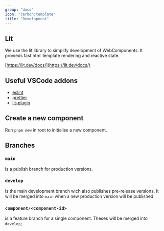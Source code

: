 ```yaml
---
group: "docs"
icon: "carbon:template"
title: "Development"
---
```


## Lit

We use the lit library to simplify development of WebComponents. It provieds fast html template rendering and reactive state.

[https://lit.dev/docs/](https://lit.dev/docs/)

## Useful VSCode addons

- [eslint](vscode:extension/dbaeumer.vscode-eslint)
- [prettier](vscode:extension/esbenp.prettier-vscode)
- [lit-plugin](vscode:extension/runem.lit-plugin)

## Create a new component

Run `pnpm new` in root to initialise a new component.

## Branches

### `main`

is a publish branch for production versions.

### `develop`

is the main development branch wich also publishes pre-release versions.
It will be merged into `main` when a new production version will be published.

### `component/<component-id>`

is a feature branch for a single component. Theses will be merged into `develop`;
